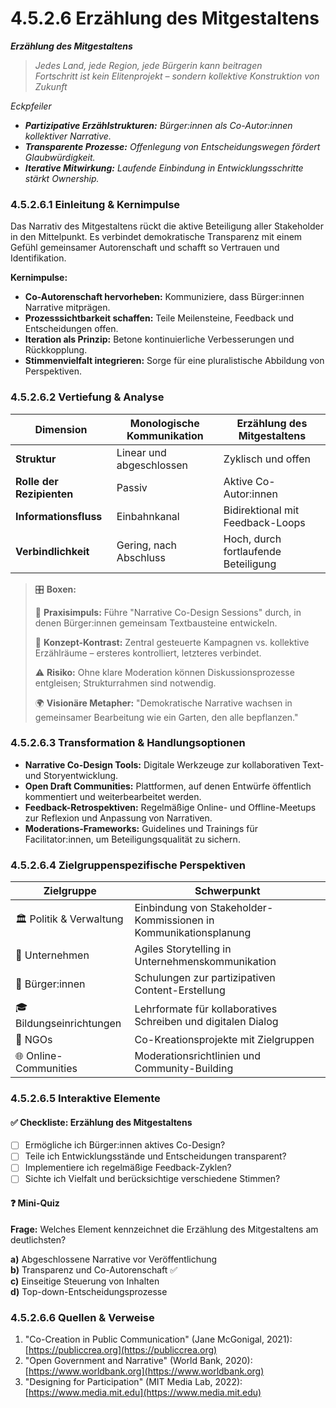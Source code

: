 # 4.5.2.6 Erzählung des Mitgestaltens

_**Erzählung des Mitgestaltens**_

> _Jedes Land, jede Region, jede Bürgerin kann beitragen_> \
> _Fortschritt ist kein Elitenprojekt – sondern kollektive Konstruktion von Zukunft_

_Eckpfeiler_

* _**Partizipative Erzählstrukturen:** Bürger:innen als Co-Autor:innen kollektiver Narrative._
* _**Transparente Prozesse:** Offenlegung von Entscheidungswegen fördert Glaubwürdigkeit._
* _**Iterative Mitwirkung:** Laufende Einbindung in Entwicklungsschritte stärkt Ownership._

### 4.5.2.6.1 Einleitung & Kernimpulse

Das Narrativ des Mitgestaltens rückt die aktive Beteiligung aller Stakeholder in den Mittelpunkt. Es verbindet demokratische Transparenz mit einem Gefühl gemeinsamer Autorenschaft und schafft so Vertrauen und Identifikation.

**Kernimpulse:**

* **Co-Autorenschaft hervorheben:** Kommuniziere, dass Bürger:innen Narrative mitprägen.
* **Prozesssichtbarkeit schaffen:** Teile Meilensteine, Feedback und Entscheidungen offen.
* **Iteration als Prinzip:** Betone kontinuierliche Verbesserungen und Rückkopplung.
* **Stimmenvielfalt integrieren:** Sorge für eine pluralistische Abbildung von Perspektiven.

### 4.5.2.6.2 Vertiefung & Analyse

| Dimension                 | Monologische Kommunikation | Erzählung des Mitgestaltens          |
| ------------------------- | -------------------------- | ------------------------------------ |
| **Struktur**              | Linear und abgeschlossen   | Zyklisch und offen                   |
| **Rolle der Rezipienten** | Passiv                     | Aktive Co-Autor:innen                |
| **Informationsfluss**     | Einbahnkanal               | Bidirektional mit Feedback-Loops     |
| **Verbindlichkeit**       | Gering, nach Abschluss     | Hoch, durch fortlaufende Beteiligung |

> 🎛️ **Boxen:**
>
> 📌 **Praxisimpuls:** Führe "Narrative Co-Design Sessions" durch, in denen Bürger:innen gemeinsam Textbausteine entwickeln.
>
> 🧠 **Konzept-Kontrast:** Zentral gesteuerte Kampagnen vs. kollektive Erzählräume – ersteres kontrolliert, letzteres verbindet.
>
> ⚠️ **Risiko:** Ohne klare Moderation können Diskussionsprozesse entgleisen; Strukturrahmen sind notwendig.
>
> 🌍 **Visionäre Metapher:** "Demokratische Narrative wachsen in gemeinsamer Bearbeitung wie ein Garten, den alle bepflanzen."

### 4.5.2.6.3 Transformation & Handlungsoptionen

* **Narrative Co-Design Tools:** Digitale Werkzeuge zur kollaborativen Text- und Storyentwicklung.
* **Open Draft Communities:** Plattformen, auf denen Entwürfe öffentlich kommentiert und weiterbearbeitet werden.
* **Feedback-Retrospektiven:** Regelmäßige Online- und Offline-Meetups zur Reflexion und Anpassung von Narrativen.
* **Moderations-Frameworks:** Guidelines und Trainings für Facilitator:innen, um Beteiligungsqualität zu sichern.

### 4.5.2.6.4 Zielgruppenspezifische Perspektiven

| Zielgruppe               | Schwerpunkt                                                      |
| ------------------------ | ---------------------------------------------------------------- |
| 🏛️ Politik & Verwaltung | Einbindung von Stakeholder-Kommissionen in Kommunikationsplanung |
| 🏢 Unternehmen           | Agiles Storytelling in Unternehmenskommunikation                 |
| 🧍 Bürger:innen          | Schulungen zur partizipativen Content-Erstellung                 |
| 🎓 Bildungseinrichtungen | Lehrformate für kollaboratives Schreiben und digitalen Dialog    |
| 🤝 NGOs                  | Co-Kreationsprojekte mit Zielgruppen                             |
| 🌐 Online-Communities    | Moderationsrichtlinien und Community-Building                    |

### 4.5.2.6.5 Interaktive Elemente

#### ✅ Checkliste: Erzählung des Mitgestaltens

* [ ] Ermögliche ich Bürger:innen aktives Co-Design?
* [ ] Teile ich Entwicklungsstände und Entscheidungen transparent?
* [ ] Implementiere ich regelmäßige Feedback-Zyklen?
* [ ] Sichte ich Vielfalt und berücksichtige verschiedene Stimmen?

#### ❓ Mini-Quiz

**Frage:** Welches Element kennzeichnet die Erzählung des Mitgestaltens am deutlichsten?

**a)** Abgeschlossene Narrative vor Veröffentlichung\
**b)** Transparenz und Co-Autorenschaft ✅\
**c)** Einseitige Steuerung von Inhalten\
**d)** Top-down-Entscheidungsprozesse

### 4.5.2.6.6 Quellen & Verweise

1. "Co-Creation in Public Communication" (Jane McGonigal, 2021): [https://publiccrea.org](https://publiccrea.org)
2. "Open Government and Narrative" (World Bank, 2020): [https://www.worldbank.org](https://www.worldbank.org)
3. "Designing for Participation" (MIT Media Lab, 2022): [https://www.media.mit.edu](https://www.media.mit.edu)

